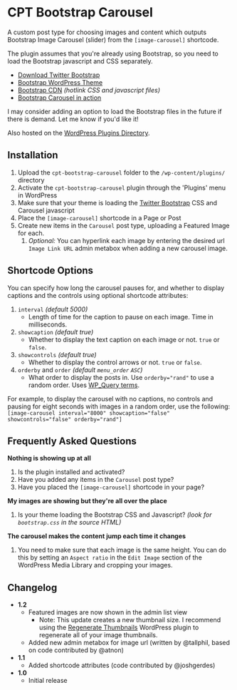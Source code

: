 CPT Bootstrap Carousel
======================

A custom post type for choosing images and content which outputs Bootstrap Image Carousel (slider) from the `[image-carousel]` shortcode.

The plugin assumes that you're already using Bootstrap, so you need to load the Bootstrap javascript and CSS separately.

* [Download Twitter Bootstrap](http://twitter.github.io/bootstrap/index.html)
* [Bootstrap WordPress Theme](http://320press.com/wpbs/)
* [Bootstrap CDN](http://www.bootstrapcdn.com/) _(hotlink CSS and javascript files)_
* [Bootstrap Carousel in action](http://twitter.github.io/bootstrap/examples/carousel.html)

I may consider adding an option to load the Bootstrap files in the future if there is demand. Let me know if you'd like it!

Also hosted on the [WordPress Plugins Directory](http://wordpress.org/support/view/plugin-reviews/cpt-bootstrap-carousel).

Installation
------------

1. Upload the `cpt-bootstrap-carousel` folder to the `/wp-content/plugins/` directory
1. Activate the `cpt-bootstrap-carousel` plugin through the 'Plugins' menu in WordPress
1. Make sure that your theme is loading the [Twitter Bootstrap](http://www.getbootstrap.com) CSS and Carousel javascript
1. Place the `[image-carousel]` shortcode in a Page or Post
1. Create new items in the `Carousel` post type, uploading a Featured Image for each.
	1. *Optional:* You can hyperlink each image by entering the desired url `Image Link URL` admin metabox when adding a new carousel image.

Shortcode Options
-----------------
You can specify how long the carousel pauses for, and whether to display captions and the controls using optional
shortcode attributes:

1. `interval` _(default 5000)_
    * Length of time for the caption to pause on each image. Time in milliseconds.
1. `showcaption` _(default true)_
    * Whether to display the text caption on each image or not. `true` or `false`.
1. `showcontrols` _(default true)_
    * Whether to display the control arrows or not. `true` or `false`.
1. `orderby` and `order` _(default `menu_order` `ASC`)_
	* What order to display the posts in. Use `orderby="rand"` to use a random order. Uses [WP_Query terms](http://codex.wordpress.org/Class_Reference/WP_Query#Order_.26_Orderby_Parameters).

For example, to display the carousel with no captions, no controls and pausing for eight seconds with images in a random order, use the following:
`[image-carousel interval="8000" showcaption="false" showcontrols="false" orderby="rand"]`


Frequently Asked Questions
--------------------------

**Nothing is showing up at all**

1. Is the plugin installed and activated?
1. Have you added any items in the `Carousel` post type?
1. Have you placed the `[image-carousel]` shortcode in your page?

**My images are showing but they're all over the place**

1. Is your theme loading the Bootstrap CSS and Javascript? _(look for `bootstrap.css` in the source HTML)_

**The carousel makes the content jump each time it changes**

1. You need to make sure that each image is the same height. You can do this by setting an `Aspect ratio` in the `Edit Image` section of the WordPress Media Library and cropping your images.

Changelog
---------
* __1.2__
	* Featured images are now shown in the admin list view
		* Note: This update creates a new thumbnail size. I recommend using the [Regenerate Thumbnails](http://wordpress.org/plugins/regenerate-thumbnails/) WordPress plugin to regenerate all of your image thumbnails.
	* Added new admin metabox for image url (written by @tallphil, based on code contributed by @atnon)
* __1.1__
    * Added shortcode attributes (code contributed by @joshgerdes)
* __1.0__
	* Initial release